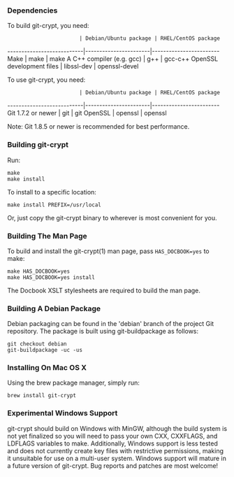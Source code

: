 ### Dependencies

To build git-crypt, you need:

                           | Debian/Ubuntu package | RHEL/CentOS package
---------------------------|-----------------------|------------------------
Make                       | make                  | make
A C++ compiler (e.g. gcc)  | g++                   | gcc-c++
OpenSSL development files  | libssl-dev            | openssl-devel


To use git-crypt, you need:

                           | Debian/Ubuntu package | RHEL/CentOS package
---------------------------|-----------------------|------------------------
Git 1.7.2 or newer         | git                   | git
OpenSSL                    | openssl               | openssl

Note: Git 1.8.5 or newer is recommended for best performance.


### Building git-crypt

Run:

    make
    make install

To install to a specific location:

    make install PREFIX=/usr/local

Or, just copy the git-crypt binary to wherever is most convenient for you.


### Building The Man Page

To build and install the git-crypt(1) man page, pass `HAS_DOCBOOK=yes` to make:

    make HAS_DOCBOOK=yes
    make HAS_DOCBOOK=yes install

The Docbook XSLT stylesheets are required to build the man page.


### Building A Debian Package

Debian packaging can be found in the 'debian' branch of the project Git
repository.  The package is built using git-buildpackage as follows:

    git checkout debian
    git-buildpackage -uc -us


### Installing On Mac OS X

Using the brew package manager, simply run:

    brew install git-crypt

### Experimental Windows Support

git-crypt should build on Windows with MinGW, although the build system
is not yet finalized so you will need to pass your own CXX, CXXFLAGS, and
LDFLAGS variables to make.  Additionally, Windows support is less tested
and does not currently create key files with restrictive permissions,
making it unsuitable for use on a multi-user system.  Windows support
will mature in a future version of git-crypt.  Bug reports and patches
are most welcome!
